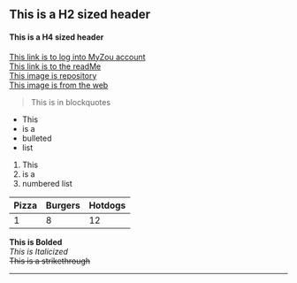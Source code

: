 ## This is a H2 sized header
#### This is a H4 sized header
[This link is to log into MyZou account](https://myzou.missouri.edu/psp/csprdc/?cmd=login&languageCd=ENG&)  
[This link is to the readMe](../master/README.md)  
[This image is repository](../master/MizzouTigerLogo.png)  
[This image is from the web](https://mizzoumag.missouri.edu/wp-content/uploads/2013/08/Stadium_web.jpg)  

>This is in blockquotes
+ This 
+ is a 
+ bulleted
+ list  
1. This 
2. is a 
3. numbered list   

Pizza | Burgers | Hotdogs
--- | --- | ---
1 | 8 | 12

__This is Bolded__  
_This is Italicized_  
~~This is a strikethrough~~  
***
 
